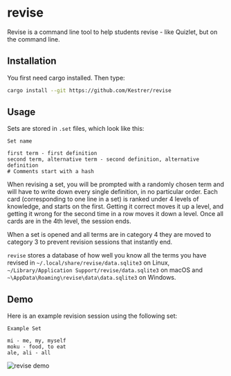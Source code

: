 # revise

Revise is a command line tool to help students revise - like Quizlet, but on the command line.

## Installation

You first need cargo installed. Then type:
```sh
cargo install --git https://github.com/Kestrer/revise
```

## Usage

Sets are stored in `.set` files, which look like this:

```
Set name

first term - first definition
second term, alternative term - second definition, alternative definition
# Comments start with a hash
```

When revising a set, you will be prompted with a randomly chosen term and will have to write down
every single definition, in no particular order. Each card (corresponding to one line in a set)
is ranked under 4 levels of knowledge, and starts on the first. Getting it correct moves it up a
level, and getting it wrong for the second time in a row moves it down a level. Once all cards are
in the 4th level, the session ends.

When a set is opened and all terms are in category 4 they are moved to category 3 to prevent
revision sessions that instantly end.

`revise` stores a database of how well you know all the terms you have revised in
`~/.local/share/revise/data.sqlite3` on Linux, `~/Library/Application Support/revise/data.sqlite3`
on macOS and `~\AppData\Roaming\revise\data\data.sqlite3` on Windows.

## Demo

Here is an example revision session using the following set:

```
Example Set

mi - me, my, myself
moku - food, to eat
ale, ali - all
```

![revise demo](./demo.gif)
